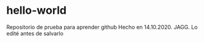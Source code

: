 # hello-world
Repositorio de prueba para aprender github
Hecho en 14.10.2020. JAGG. Lo edité antes de salvarlo
